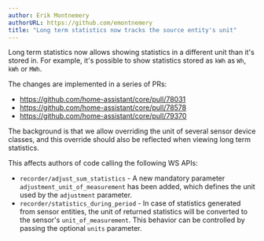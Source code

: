```yaml
---
author: Erik Montnemery
authorURL: https://github.com/emontnemery
title: "Long term statistics now tracks the source entity's unit"
---
```


Long term statistics now allows showing statistics in a different unit than it's stored in. For example, it's possible to show statistics stored as `kWh` as `Wh`, `kWh` or `MWh`.

The changes are implemented in a series of PRs:
- https://github.com/home-assistant/core/pull/78031
- https://github.com/home-assistant/core/pull/78578
- https://github.com/home-assistant/core/pull/79370

The background is that we allow overriding the unit of several sensor device classes, and this override should also be reflected when viewing long term statistics.

This affects authors of code calling the following WS APIs:
 - `recorder/adjust_sum_statistics` - A new mandatory parameter `adjustment_unit_of_measurement` has been added, which defines the unit used by the `adjustment` parameter.
 - `recorder/statistics_during_period` - In case of statistics generated from sensor entities, the unit of returned statistics will be converted to the sensor's `unit_of_measurement`. This behavior can be controlled by passing the optional `units` parameter.
 
